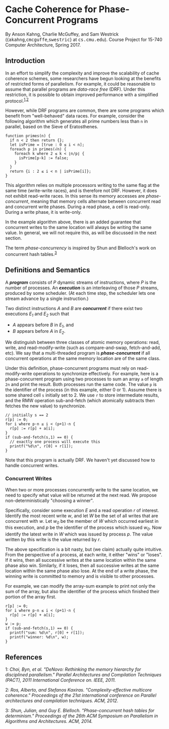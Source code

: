 # Cache Coherence for Phase-Concurrent Programs

By Anson Kahng, Charlie McGuffey, and Sam Westrick ({<tt>akahng</tt>,<tt>cmcguffe</tt>,<tt>swestric</tt>} at <tt>cs.cmu.edu</tt>).
Course Project for 15-740 Computer Architecture, Spring 2017.

## Introduction

In an effort to simplify the complexity and improve the scalability of cache
coherence schemes, some researchers have begun looking at the benefits of
restricted forms of parallelism. For example, it could be reasonable to assume
that parallel programs are *data-race free* (DRF). Under this restriction, it is
possible to obtain improved performance with a simplified
protocol.<sup>[1](#fn1),[2](#fn2)</sup>

However, while DRF programs are common, there are some programs which benefit
from "well-behaved" data races.  For example, consider the following algorithm
which generates all prime numbers less than `n` in parallel, based on the Sieve
of Eratosthenes.

```
function primes(n) {
  if n < 2 then return {};
  let isPrime = [true : 0 ≤ i < n];
  foreach p in primes(√n) {
    foreach k where 2 ≤ k < ⌊n/p⌋ {
      isPrime[p·k] := false;
    }
  }
  return {i : 2 ≤ i < n | isPrime[i]};
}
```

This algorithm relies on multiple processors writing to the same flag at the
same time (write-write races), and is therefore not DRF. However, it does not
exhibit read-write races. In this sense its memory accesses are
_phase-concurrent_, meaning that memory cells alternate between concurrent read
and concurrent write phases. During a read phase, a cell is read-only. During a
write phase, it is write-only.

In the example algorithm above, there is an added
guarantee that concurrent writes to the same location will always be writing
the same value. In general, we will not require this, as will be discussed in
the next section.

The term _phase-concurrency_ is inspired by Shun and Blelloch's work
on concurrent hash tables.<sup>[3](#fn3)</sup>

## Definitions and Semantics

A _**program**_
consists of _P_ dynamic streams of instructions, where _P_ is the number of processes.
An _**execution**_ is an interleaving of those _P_ streams, produced by some
scheduler. (At each time step, the scheduler lets one stream advance by a
single instruction.)

Two distinct instructions _A_ and _B_ are _**concurrent**_ if there exist two
executions _E<sub>1</sub>_ and _E<sub>2</sub>_ such that
 * _A_ appears before _B_ in _E<sub>1</sub>_, and
 * _B_ appears before _A_ in _E<sub>2</sub>_.

We distinguish between three classes of atomic memory operations: read, write,
and read-modify-write (such as compare-and-swap, fetch-and-add, etc).
We say that a multi-threaded program is
_**phase-concurrent**_ if all concurrent operations at the same memory location
are of the same class.

Under this definition, phase-concurrent programs must rely on read-modify-write
operations to synchronize effectively. For example, here is a phase-concurrent
program using two processes to sum an array `a` of length `2n` and
print the result.
Both processes run the same code. The value `p` is the
identifier of the process (in this example, either 0 or 1). Assume there is some
shared cell `s` initially set to 2. We use `r` to store intermediate results,
and the RMW operation sub-and-fetch (which atomically subtracts then fetches the
new value) to synchronize.

```
// initially s == 2
r[p] := 0;
for i where p·n ≤ i < (p+1)·n {
  r[p] := r[p] + a[i];
}
if (sub-and-fetch(s,1) == 0) {
  // exactly one process will execute this
  printf("%d\n", r[0] + r[1]);
}
```

Note that this program is actually DRF. We haven't yet discussed how to handle
concurrent writes.

### Concurrent Writes

When two or more processes concurrently write to the same location, we need to
specify what value will be returned at the next read. We propose
non-deterministically "choosing a winner".

Specifically, consider some execution _E_ and a read operation _r_ of interest.
Identify the most recent write _w_, and let _W_ be the set of all
writes that are concurrent with _w_. Let _w<sub>0</sub>_ be the
member of _W_ which occurred earliest in this execution, and _p_ be the
identifier of the process which issued _w<sub>0</sub>_. Now identify the latest
write in _W_ which was issued by process _p_. The value written by this write is
the value returned by _r_.

The above specification is a bit nasty, but (we claim) actually quite intuitive.
From the perspective of a process, at each write, it either "wins" or "loses".
If it wins, then all successive writes at the same location within the same
phase also win. Similarly, if it loses, then all successive writes at the same
location within the same phase also lose. At the end of a write phase, the
winning write is committed to memory and is visible to other processes.

For example, we can modify the array-sum example to print not only the sum of
the array, but also the identifier of the process which finished their portion
of the array first.

```
r[p] := 0;
for i where p·n ≤ i < (p+1)·n {
  r[p] := r[p] + a[i];
}
w := p;
if (sub-and-fetch(s,1) == 0) {
  printf("sum: %d\n", r[0] + r[1]);
  printf("winner: %d\n", w);
}
```

## References

<a name="fn1">1</a>:  _Choi, Byn, et al. "DeNovo: Rethinking the memory hierarchy for disciplined parallelism." Parallel Architectures and Compilation Techniques (PACT), 2011 International Conference on. IEEE, 2011._

<a name="fn2">2</a>: _Ros, Alberto, and Stefanos Kaxiras. "Complexity-effective multicore coherence." Proceedings of the 21st international conference on Parallel architectures and compilation techniques. ACM, 2012._

<a name="fn3">3</a>: _Shun, Julian, and Guy E. Blelloch. "Phase-concurrent hash tables for determinism." Proceedings of the 26th ACM Symposium on Parallelism in Algorithms and Architectures. ACM, 2014._
